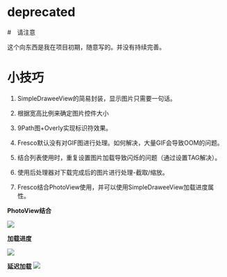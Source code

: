 # deprecated

#　请注意

这个向东西是我在项目初期，随意写的。并没有持续完善。　

# 小技巧

1. SimpleDraweeView的简易封装，显示图片只需要一句话。

2. 根据宽高比例来确定图片控件大小

2. 9Path图+Overly实现标识符效果。

3. Fresco默认没有对GIF图进行处理。如何解决，大量GIF会导致OOM的问题。

4. 结合列表使用时，重复设置图片加载导致闪烁的问题（通过设置TAG解决）。

5. 使用后处理器对下载完成后的图片进行处理-截取/缩放。

6. Fresco结合PhotoView使用，并可以使用SimpleDraweeView加载进度属性。

**PhotoView结合**

![](https://github.com/biezhihua/MySimpleDraweeView/raw/master/resource/3.gif)

**加载进度**

![](https://github.com/biezhihua/MySimpleDraweeView/raw/master/resource/2.gif)


**延迟加载**
![](https://github.com/biezhihua/MySimpleDraweeView/raw/master/resource/1.gif)

